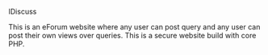 IDiscuss

This is an eForum website where any user can post query and any user can post their own views over queries. This is a secure website build with core PHP.
